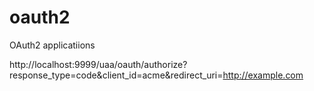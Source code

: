 # oauth2
OAuth2 applicatiions

http://localhost:9999/uaa/oauth/authorize?response_type=code&client_id=acme&redirect_uri=http://example.com
